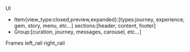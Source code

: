 

UI
- Item{view_type:closed,preview,expanded}:[types:journey, experience, gem, story, menu, etc...]
    sections:[header, content, footer]
- Group:[curation, journey, messages, carousel, etc...]


Frames
    left_rail
    right_rail



